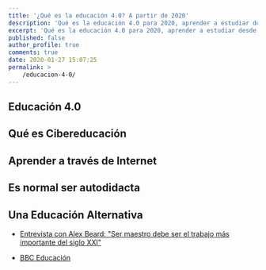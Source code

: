 ```yaml
---
title: '¿Qué es la educación 4.0? A partir de 2020'
description: 'Qué es la educación 4.0 para 2020, aprender a estudiar desde casa y sin ayuda de profesores'
excerpt: 'Qué es la educación 4.0 para 2020, aprender a estudiar desde casa y sin ayuda de profesores'
published: false
author_profile: true
comments: true
date: 2020-01-27 15:07:25
permalink: >
    /educacion-4-0/
---
```


## Educación 4.0

## Qué es Cibereducación

## Aprender a través de Internet

## Es normal ser autodidacta

## Una Educación Alternativa

* [Entrevista con Alex Beard: "Ser maestro debe ser el trabajo más importante del siglo XXI"](https://www.bbc.com/mundo/noticias-51229314)

* [BBC Educación](https://www.bbc.com/mundo/topics/c2dwq9z623gt)